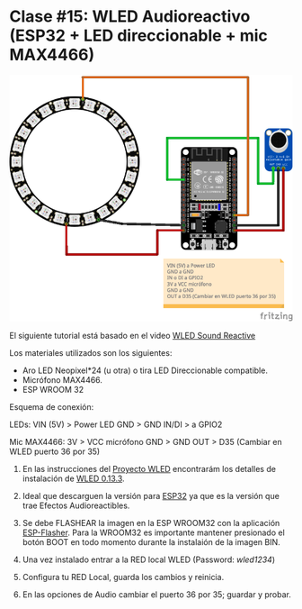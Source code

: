 # Clase #15: WLED Audioreactivo (ESP32 + LED direccionable + mic MAX4466)

![Esquemático](WLED_Audio_ESP32.png)

El siguiente tutorial está basado en el video [WLED Sound Reactive](https://www.youtube.com/watch?v=_jZRzWsw8gs&t=509s)

Los materiales utilizados son los siguientes:
- Aro LED Neopixel*24 (u otra) o tira LED Direccionable compatible.
- Micrófono MAX4466.
- ESP WROOM 32

Esquema de conexión:

LEDs:
VIN (5V) > Power LED
GND > GND
IN/DI > a GPIO2

Mic MAX4466:
3V > VCC micrófono
GND > GND
OUT > D35 (Cambiar en WLED puerto 36 por 35)

1. En las instrucciones del [Proyecto WLED](https://kno.wled.ge/advanced/audio-reactive/) encontrarám los detalles de instalación de [WLED 0.13.3](https://github.com/atuline/WLED/releases/tag/v0.13.3).

2. Ideal que descarguen la versión para [ESP32](https://github.com/atuline/WLED/releases/download/v0.13.3/soundReactive_WLED_0.13.3_ESP32.bin) ya que es la versión que trae Efectos Audioreactibles.

3. Se debe FLASHEAR la imagen en la ESP WROOM32 con la aplicación [ESP-Flasher](https://github.com/esphome/esphome-flasher/releases). Para la WROOM32 es importante mantener presionado el botón BOOT en todo momento durante la instalaión de la imagen BIN.

4. Una vez instalado entrar a la RED local WLED (Password: *wled1234*)

5. Configura tu RED Local, guarda los cambios y reinicia.

6. En las opciones de Audio cambiar el puerto 36 por 35; guardar y probar.

